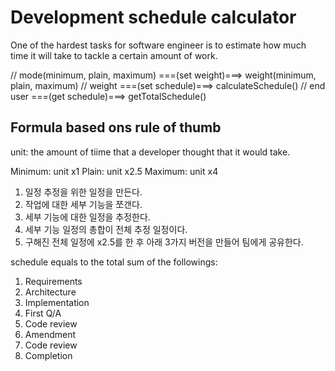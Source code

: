 # Development schedule calculator

One of the hardest tasks for software engineer is to estimate how much time it will take to tackle a certain amount of work.

// mode(minimum, plain, maximum) ===(set weight)===> weight(minimum, plain, maximum)
// weight ===(set schedule)===> calculateSchedule()
// end user ===(get schedule)===> getTotalSchedule()

## Formula based ons rule of thumb

unit: the amount of tiime that a developer thought that it would take.

Minimum: unit x1
Plain: unit x2.5
Maximum: unit x4

1. 일정 추정을 위한 일정을 만든다.
1. 작업에 대한 세부 기능을 쪼갠다.
1. 세부 기능에 대한 일정을 추정한다.
1. 세부 기능 일정의 총합이 전체 추정 일정이다.
1. 구해진 전체 일정에 x2.5를 한 후 아래 3가지 버전을 만들어 팀에게 공유한다.

schedule equals to the total sum of the followings:

1. Requirements
2. Architecture
3. Implementation
4. First Q/A
5. Code review
6. Amendment
7. Code review
8. Completion
